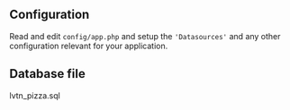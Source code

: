 ## Configuration

Read and edit `config/app.php` and setup the `'Datasources'` and any other
configuration relevant for your application.

## Database file

lvtn_pizza.sql

